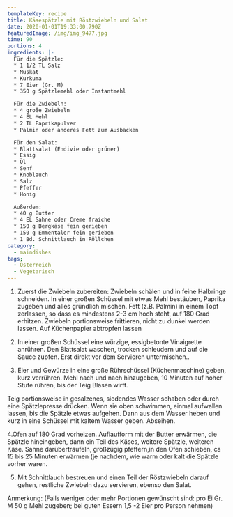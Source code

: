 ```yaml
---
templateKey: recipe
title: Käsespätzle mit Röstzwiebeln und Salat
date: 2020-01-01T19:33:00.790Z
featuredImage: /img/img_9477.jpg
time: 90
portions: 4
ingredients: |-
  Für die Spätzle:
  * 1 1/2 TL Salz
  * Muskat
  * Kurkuma
  * 7 Eier (Gr. M)
  * 350 g Spätzlemehl oder Instantmehl

  Für die Zwiebeln:
  * 4 große Zwiebeln
  * 4 EL Mehl
  * 2 TL Paprikapulver
  * Palmin oder anderes Fett zum Ausbacken

  Für den Salat:
  * Blattsalat (Endivie oder grüner)
  * Essig
  * Öl
  * Senf
  * Knoblauch
  * Salz
  * Pfeffer
  * Honig

  Außerdem:
  * 40 g Butter
  * 4 EL Sahne oder Creme fraiche
  * 150 g Bergkäse fein gerieben
  * 150 g Emmentaler fein gerieben
  * 1 Bd. Schnittlauch in Röllchen
category:
  - maindishes
tags:
  - Österreich
  - Vegetarisch
---
```


1. Zuerst die Zwiebeln zubereiten: Zwiebeln schälen und in feine Halbringe schneiden. In einer großen Schüssel mit etwas Mehl bestäuben, Paprika zugeben und alles gründlich mischen. Fett (z.B. Palmin) in einem Topf zerlassen, so dass es mindestens 2-3 cm hoch steht, auf 180 Grad erhitzen. Zwiebeln portionsweise frittieren, nicht zu dunkel werden lassen. Auf Küchenpapier abtropfen lassen

2. In einer großen Schüssel eine würzige, essigbetonte Vinaigrette anrühren. Den Blattsalat waschen, trocken schleudern und auf die Sauce zupfen. Erst direkt vor dem Servieren untermischen..

3. Eier und Gewürze in eine große Rührschüssel (Küchenmaschine) geben, kurz verrühren. Mehl nach und nach hinzugeben, 10 Minuten auf hoher Stufe rühren, bis der Teig Blasen wirft.

Teig portionsweise in gesalzenes, siedendes Wasser schaben oder durch eine Spätzlepresse drücken. Wenn sie oben schwimmen, einmal aufwallen lassen, bis die Spätzle etwas aufgehen. Dann aus dem Wasser heben und kurz in eine Schüssel mit kaltem Wasser geben. Abseihen.

4.Ofen auf 180 Grad vorheizen. Auflaufform mit der Butter erwärmen, die Spätzle hineingeben, dann ein Teil des Käses, weitere Spätzle, weiteren Käse. Sahne darüberträufeln, großzügig pfeffern,in den Ofen schieben, ca 15 bis 25 Minuten erwärmen (je nachdem, wie warm oder kalt die Spätzle vorher waren.

5. Mit Schnittlauch bestreuen und einen Teil der Röstzwiebeln darauf gehen, restliche Zwiebeln dazu servieren, ebenso den Salat.

Anmerkung: (Falls weniger oder mehr Portionen gewünscht sind: pro Ei Gr. M 50 g Mehl zugeben; bei guten Essern 1,5 -2 Eier pro Person nehmen)
